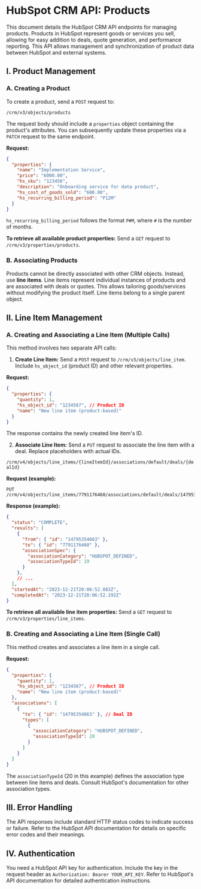 # HubSpot CRM API: Products

This document details the HubSpot CRM API endpoints for managing products.  Products in HubSpot represent goods or services you sell, allowing for easy addition to deals, quote generation, and performance reporting.  This API allows management and synchronization of product data between HubSpot and external systems.

## I. Product Management

### A. Creating a Product

To create a product, send a `POST` request to:

`/crm/v3/objects/products`

The request body should include a `properties` object containing the product's attributes.  You can subsequently update these properties via a `PATCH` request to the same endpoint.

**Request:**

```json
{
  "properties": {
    "name": "Implementation Service",
    "price": "6000.00",
    "hs_sku": "123456",
    "description": "Onboarding service for data product",
    "hs_cost_of_goods_sold": "600.00",
    "hs_recurring_billing_period": "P12M"
  }
}
```

`hs_recurring_billing_period` follows the format `P#M`, where `#` is the number of months.

**To retrieve all available product properties:** Send a `GET` request to `/crm/v3/properties/products`.


### B. Associating Products

Products cannot be directly associated with other CRM objects.  Instead, use **line items**. Line items represent individual instances of products and are associated with deals or quotes.  This allows tailoring goods/services without modifying the product itself.  Line items belong to a single parent object.


## II. Line Item Management

### A. Creating and Associating a Line Item (Multiple Calls)

This method involves two separate API calls:

1. **Create Line Item:** Send a `POST` request to `/crm/v3/objects/line_item`.  Include `hs_object_id` (product ID) and other relevant properties.

**Request:**

```json
{
  "properties": {
    "quantity": 1,
    "hs_object_id": "1234567", // Product ID
    "name": "New line item (product-based)"
  }
}
```

The response contains the newly created line item's ID.

2. **Associate Line Item:** Send a `PUT` request to associate the line item with a deal. Replace placeholders with actual IDs.

`/crm/v4/objects/line_items/{lineItemId}/associations/default/deals/{dealId}`

**Request (example):**

```
PUT /crm/v4/objects/line_items/7791176460/associations/default/deals/14795354663
```

**Response (example):**

```json
{
  "status": "COMPLETE",
  "results": [
    {
      "from": { "id": "14795354663" },
      "to": { "id": "7791176460" },
      "associationSpec": {
        "associationCategory": "HUBSPOT_DEFINED",
        "associationTypeId": 19
      }
    },
    // ...
  ],
  "startedAt": "2023-12-21T20:06:52.083Z",
  "completedAt": "2023-12-21T20:06:52.192Z"
}
```

**To retrieve all available line item properties:** Send a `GET` request to `/crm/v3/properties/line_items`.


### B. Creating and Associating a Line Item (Single Call)

This method creates and associates a line item in a single call.

**Request:**

```json
{
  "properties": {
    "quantity": 1,
    "hs_object_id": "1234567", // Product ID
    "name": "New line item (product-based)"
  },
  "associations": [
    {
      "to": { "id": "14795354663" }, // Deal ID
      "types": [
        {
          "associationCategory": "HUBSPOT_DEFINED",
          "associationTypeId": 20
        }
      ]
    }
  ]
}
```

The `associationTypeId` (20 in this example) defines the association type between line items and deals.  Consult HubSpot's documentation for other association types.


## III. Error Handling

The API responses include standard HTTP status codes to indicate success or failure.  Refer to the HubSpot API documentation for details on specific error codes and their meanings.


## IV.  Authentication

You need a HubSpot API key for authentication.  Include the key in the request header as `Authorization: Bearer YOUR_API_KEY`.  Refer to HubSpot's API documentation for detailed authentication instructions.

